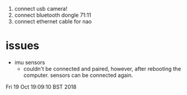 


1. connect usb camera!
2. connect bluetooth dongle 71:11
3. connect ethernet cable for nao



# issues

* imu sensors
	* couldn't be connected and paired, 
	however, after rebooting the computer.
	sensors can be connected again.

Fri 19 Oct 19:09:10 BST 2018
